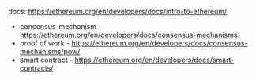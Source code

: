 
docs: https://ethereum.org/en/developers/docs/intro-to-ethereum/

- concensus-mechanism - https://ethereum.org/en/developers/docs/consensus-mechanisms
- proof of work - https://ethereum.org/en/developers/docs/consensus-mechanisms/pow/
- smart contract - https://ethereum.org/en/developers/docs/smart-contracts/
